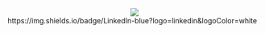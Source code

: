 <div id="header" align="center">   <img src="https://media.giphy.com/media/BjvFYeG1WIuoo/giphy.gif"/> </div>
https://img.shields.io/badge/LinkedIn-blue?logo=linkedin&logoColor=white
